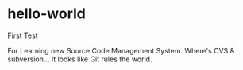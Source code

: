 # hello-world
First Test

For Learning new Source Code Management System.
Where's CVS & subversion... It looks like Git rules the world.

